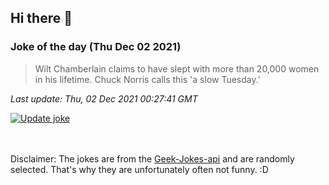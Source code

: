 ## Hi there 👋

### Joke of the day (Thu Dec 02 2021)
<!-- joke -->
>Wilt Chamberlain claims to have slept with more than 20,000 women in his lifetime. Chuck Norris calls this 'a slow Tuesday.'
<!-- /joke -->

*Last update: Thu, 02 Dec 2021 00:27:41 GMT*

[![Update joke](https://github.com/nclskfm/nclskfm/actions/workflows/joke.yml/badge.svg)](https://github.com/nclskfm/nclskfm/actions/workflows/joke.yml)

<br><br>
Disclaimer: The jokes are from the [Geek-Jokes-api](https://github.com/sameerkumar18/geek-joke-api) and are randomly selected. That's why they are unfortunately often not funny. :D

